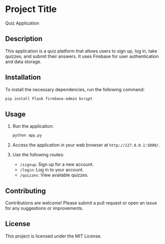 # Project Title

Quiz Application

## Description

This application is a quiz platform that allows users to sign up, log in, take quizzes, and submit their answers. It uses Firebase for user authentication and data storage.

## Installation

To install the necessary dependencies, run the following command:

```bash
pip install Flask firebase-admin bcrypt
```

## Usage

1. Run the application:
   ```bash
   python app.py
   ```
2. Access the application in your web browser at `http://127.0.0.1:5000/`.

3. Use the following routes:
   - `/signup`: Sign up for a new account.
   - `/login`: Log in to your account.
   - `/quizzes`: View available quizzes.

## Contributing

Contributions are welcome! Please submit a pull request or open an issue for any suggestions or improvements.

## License

This project is licensed under the MIT License.
